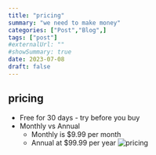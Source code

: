 ```yaml
---
title: "pricing"
summary: "we need to make money"
categories: ["Post","Blog",]
tags: ["post"]
#externalUrl: ""
#showSummary: true
date: 2023-07-08
draft: false
---
```


## pricing

- Free for 30 days - try before you buy
- Monthly vs Annual
    - Monthly is $9.99 per month
    - Annual at $99.99 per year
![pricing](/img/pricing.png)